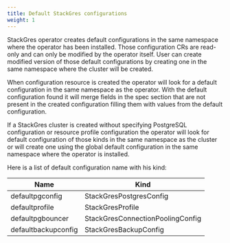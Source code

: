 ```yaml
---
title: Default StackGres configurations
weight: 1
---
```


StackGres operator creates default configurations in the same namespace where the operator has
 been installed. Those configuration CRs are read-only and can only be modified by the operator
 itself. User can create modified version of those default configurations by creating one in the
 same namespace where the cluster will be created.
 
When configuration resource is created the operator will look for a default configuration in the
 same namespace as the operator. With the default configuration found it will merge fields in the
 spec section that are not present in the created configuration filling them with values from the
 default configuration.

If a StackGres cluster is created without specifying PostgreSQL configuration or resource profile
 configuration the operator will look for default configuration of those kinds in the same
 namespace as the cluster or will create one using the global default configuration in the same
 namespace where the operator is installed.

Here is a list of default configuration name with his kind:

| Name | Kind |
|------|------|
| defaultpgconfig | StackGresPostgresConfig |
| defaultprofile | StackGresProfile |
| defaultpgbouncer | StackGresConnectionPoolingConfig |
| defaultbackupconfig | StackGresBackupConfig |
